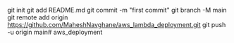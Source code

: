 git init
git add README.md
git commit -m "first commit"
git branch -M main
git remote add origin https://github.com/MaheshNavghane/aws_lambda_deployment.git
git push -u origin main#   a w s _ d e p l o y m e n t  
 